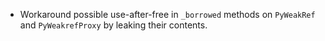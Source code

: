 * Workaround possible use-after-free in `_borrowed` methods on `PyWeakRef` and `PyWeakrefProxy` by leaking their contents.
